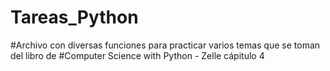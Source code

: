 # Tareas_Python
#Archivo con diversas funciones para practicar varios temas que se toman del libro de  #Computer Science with Python - Zelle cápitulo 4

